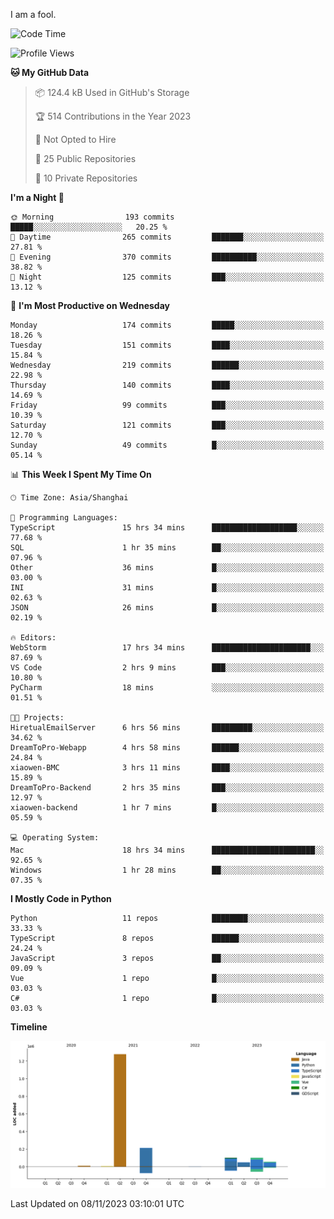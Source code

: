 I am a fool.

<!--START_SECTION:waka-->
![Code Time](http://img.shields.io/badge/Code%20Time-857%20hrs%2018%20mins-blue)

![Profile Views](http://img.shields.io/badge/Profile%20Views-4-blue)

**🐱 My GitHub Data** 

> 📦 124.4 kB Used in GitHub's Storage 
 > 
> 🏆 514 Contributions in the Year 2023
 > 
> 🚫 Not Opted to Hire
 > 
> 📜 25 Public Repositories 
 > 
> 🔑 10 Private Repositories 
 > 
**I'm a Night 🦉** 

```text
🌞 Morning                193 commits         █████░░░░░░░░░░░░░░░░░░░░   20.25 % 
🌆 Daytime                265 commits         ███████░░░░░░░░░░░░░░░░░░   27.81 % 
🌃 Evening                370 commits         ██████████░░░░░░░░░░░░░░░   38.82 % 
🌙 Night                  125 commits         ███░░░░░░░░░░░░░░░░░░░░░░   13.12 % 
```
📅 **I'm Most Productive on Wednesday** 

```text
Monday                   174 commits         █████░░░░░░░░░░░░░░░░░░░░   18.26 % 
Tuesday                  151 commits         ████░░░░░░░░░░░░░░░░░░░░░   15.84 % 
Wednesday                219 commits         ██████░░░░░░░░░░░░░░░░░░░   22.98 % 
Thursday                 140 commits         ████░░░░░░░░░░░░░░░░░░░░░   14.69 % 
Friday                   99 commits          ███░░░░░░░░░░░░░░░░░░░░░░   10.39 % 
Saturday                 121 commits         ███░░░░░░░░░░░░░░░░░░░░░░   12.70 % 
Sunday                   49 commits          █░░░░░░░░░░░░░░░░░░░░░░░░   05.14 % 
```


📊 **This Week I Spent My Time On** 

```text
🕑︎ Time Zone: Asia/Shanghai

💬 Programming Languages: 
TypeScript               15 hrs 34 mins      ███████████████████░░░░░░   77.68 % 
SQL                      1 hr 35 mins        ██░░░░░░░░░░░░░░░░░░░░░░░   07.96 % 
Other                    36 mins             █░░░░░░░░░░░░░░░░░░░░░░░░   03.00 % 
INI                      31 mins             █░░░░░░░░░░░░░░░░░░░░░░░░   02.63 % 
JSON                     26 mins             █░░░░░░░░░░░░░░░░░░░░░░░░   02.19 % 

🔥 Editors: 
WebStorm                 17 hrs 34 mins      ██████████████████████░░░   87.69 % 
VS Code                  2 hrs 9 mins        ███░░░░░░░░░░░░░░░░░░░░░░   10.80 % 
PyCharm                  18 mins             ░░░░░░░░░░░░░░░░░░░░░░░░░   01.51 % 

🐱‍💻 Projects: 
HiretualEmailServer      6 hrs 56 mins       █████████░░░░░░░░░░░░░░░░   34.62 % 
DreamToPro-Webapp        4 hrs 58 mins       ██████░░░░░░░░░░░░░░░░░░░   24.84 % 
xiaowen-BMC              3 hrs 11 mins       ████░░░░░░░░░░░░░░░░░░░░░   15.89 % 
DreamToPro-Backend       2 hrs 35 mins       ███░░░░░░░░░░░░░░░░░░░░░░   12.97 % 
xiaowen-backend          1 hr 7 mins         █░░░░░░░░░░░░░░░░░░░░░░░░   05.59 % 

💻 Operating System: 
Mac                      18 hrs 34 mins      ███████████████████████░░   92.65 % 
Windows                  1 hr 28 mins        ██░░░░░░░░░░░░░░░░░░░░░░░   07.35 % 
```

**I Mostly Code in Python** 

```text
Python                   11 repos            ████████░░░░░░░░░░░░░░░░░   33.33 % 
TypeScript               8 repos             ██████░░░░░░░░░░░░░░░░░░░   24.24 % 
JavaScript               3 repos             ██░░░░░░░░░░░░░░░░░░░░░░░   09.09 % 
Vue                      1 repo              █░░░░░░░░░░░░░░░░░░░░░░░░   03.03 % 
C#                       1 repo              █░░░░░░░░░░░░░░░░░░░░░░░░   03.03 % 
```



**Timeline**

![Lines of Code chart](https://raw.githubusercontent.com/VeejaLiu/VeejaLiu/master/assets/bar_graph.png)


 Last Updated on 08/11/2023 03:10:01 UTC
<!--END_SECTION:waka-->
